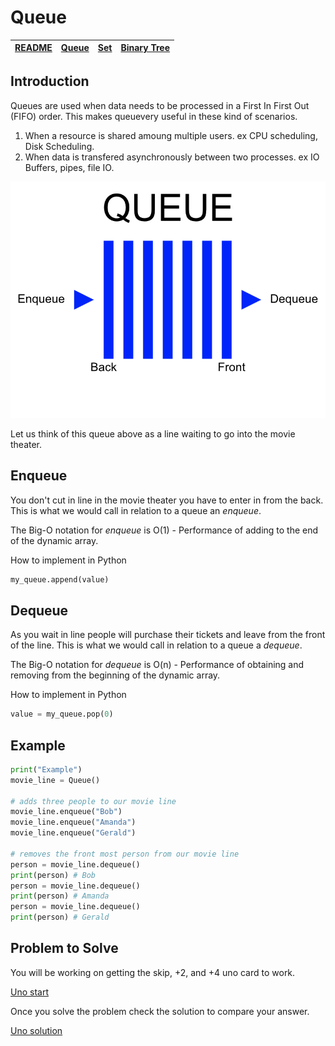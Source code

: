 # Queue

| [README](../README.md) | [Queue](queue.md) | [Set](set.md) | [Binary Tree](binaryTree.md) |
| ---------------------- | ----------------- | ------------- | ---------------------------- |

## Introduction

Queues are used when data needs to be processed in a First In First Out (FIFO) order. This makes queuevery useful in these kind of scenarios.

1. When a resource is shared amoung multiple users. ex CPU scheduling, Disk Scheduling.
2. When data is transfered asynchronously between two processes. ex IO Buffers, pipes, file IO.

![](../images/queue.png)

Let us think of this queue above as a line waiting to go into the movie theater.

## Enqueue

You don't cut in line in the movie theater you have to enter in from the back. This is what we would call in relation to a queue an _enqueue_.

The Big-O notation for _enqueue_ is O(1) - Performance of adding to the end of the dynamic array.

How to implement in Python

```python
my_queue.append(value)
```

## Dequeue

As you wait in line people will purchase their tickets and leave from the front of the line. This is what we would call in relation to a queue a _dequeue_.

The Big-O notation for _dequeue_ is O(n) - Performance of obtaining and removing from the beginning of the dynamic array.

How to implement in Python

```python
value = my_queue.pop(0)
```

## Example

```python
print("Example")
movie_line = Queue()

# adds three people to our movie line
movie_line.enqueue("Bob")
movie_line.enqueue("Amanda")
movie_line.enqueue("Gerald")

# removes the front most person from our movie line
person = movie_line.dequeue()
print(person) # Bob
person = movie_line.dequeue()
print(person) # Amanda
person = movie_line.dequeue()
print(person) # Gerald
```

## Problem to Solve

You will be working on getting the skip, +2, and +4 uno card to work.

[Uno start](../practice_problems/queue_start.py)

Once you solve the problem check the solution to compare your answer.

[Uno solution](../practice_problems/queue_solution.py)
